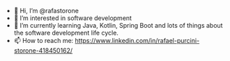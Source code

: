 - 👋 Hi, I’m @rafastorone
- 👀 I’m interested in software development
- 🌱 I’m currently learning Java, Kotlin, Spring Boot and lots of things about the software development life cycle. 
- 📫 How to reach me: 
    https://www.linkedin.com/in/rafael-purcini-storone-418450162/

<!---
rafastorone/rafastorone is a ✨ special ✨ repository because its `README.md` (this file) appears on your GitHub profile.
You can click the Preview link to take a look at your changes.
--->
